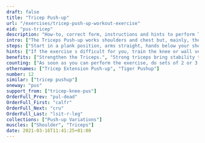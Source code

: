 ```yaml
---
draft: false
title: "Tricep Push-up"
url: "/exercises/tricep-push-up-workout-exercise"
eid: "pus-tricep"
description: "How-to, correct form, instructions and hints to perform Tricep Push-up. Similar exercises and video demo"
intro: ["The Triceps Push-up works shoulders and chest but, mainly, the Triceps. The name comes from this fact.", "The key difference for the regular push-up is that the fingers point forward, thus the elbows point back. Differently from the regular push-up with the elbows opened, this ensures focus on the triceps."]
steps: ["Start in a plank position, arms straight, hands below your shoulders or ahead of them.", "Fingers should point ahead, feet shoulder-with, core straight and engaged.", "Bend your elbows lowering your body. Elbows should be pointed back, close to your body.", "Lower your self until the elbows touch the ground.", "Push your arms against the ground, lifting your body back up."]
hints: ["If the exercise s difficult for you, train the knee or wall versions.", "Lower your chest until the elbow touches the ground.", "Placing the hands closer to the shoulders, instead of ahead, makes the exercise harder."]
benefits: ["Strengthen the Triceps.", "Strong triceps bring stability to shoulders and elbows.", "Improves arm flexibility and range of motion."]
counting: ["As soon as you can perform the exercise, do sets of 2 or 3. As soon as possible, increase by one the number in a set.", "Progressively, increase the number of repetitions."]
othernames: ["Tricep Extension Push-up", "Tiger Pushup"]
number: 12
similar: ["tricep pushup"]
oneway: "pus"
support_from: ["tricep-knee-pus"]
OrderFull_Prev: "pul-dead"
OrderFull_First: "calfr"
OrderFull_Next: "cru"
OrderFull_Last: "lsit-r-leg"
collections: ["Push-up Variations"]
muscles: ["Shoulder", "Triceps"]
date: 2021-03-16T11:41:25+01:00
---
```

